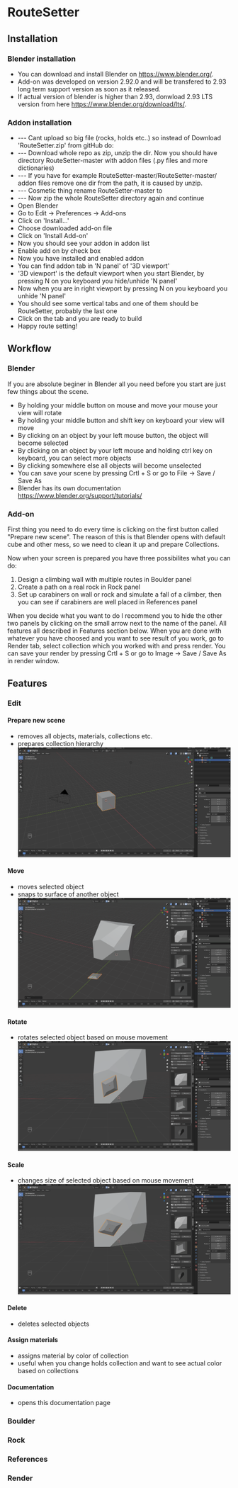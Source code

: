# RouteSetter

## Installation
### Blender installation
- You can download and install Blender on https://www.blender.org/.
- Add-on was developed on version 2.92.0 and will be transfered to 2.93 long term support version as soon as it released.
- If actual version of blender is higher than 2.93, donwload 2.93 LTS version from here https://www.blender.org/download/lts/.
### Addon installation
- --- Cant upload so big file (rocks, holds etc..) so instead of Download 'RouteSetter.zip' from gitHub do:
- --- Download whole repo as zip, unzip the dir. Now you should have directory RouteSetter-master with addon files (.py files and more dictionaries)
- --- If you have for example RouteSetter-master/RouteSetter-master/ addon files remove one dir from the path, it is caused by unzip.
- --- Cosmetic thing rename RouteSetter-master to 
- --- Now zip the whole RouteSetter directory again and continue
- Open Blender
- Go to Edit -> Preferences -> Add-ons
- Click on 'Install...'
- Choose downloaded add-on file 
- Click on 'Install Add-on'
- Now you should see your addon in addon list
- Enable add on by check box
- Now you have installed and enabled addon
- You can find addon tab in 'N panel' of '3D viewport'
- '3D viewport' is the default viewport when you start Blender, by pressing N on you keyboard you hide/unhide 'N panel'
- Now when you are in right viewport by pressing N on you keyboard you unhide 'N panel'
- You should see some vertical tabs and one of them should be RouteSetter, probably the last one
- Click on the tab and you are ready to build
- Happy route setting!

## Workflow
### Blender

If you are absolute beginer in Blender all you need before you start are just few things about the scene.
- By holding your middle button on mouse and move your mouse your view will rotate
- By holding your middle button and shift key on keyboard your view will move
- By clicking on an object by your left mouse button, the object will become selected
- By clicking on an object by your left mouse and holding ctrl key on keyboard, you can select more objects
- By clicking somewhere else all objects will become unselected
- You can save your scene by pressing Crtl + S or go to File -> Save / Save As
- Blender has its own documentation https://www.blender.org/support/tutorials/

### Add-on

First thing you need to do every time is clicking on the first button called "Prepare new scene". 
The reason of this is that Blender opens with default cube and other mess, so we need to clean it up and prepare Collections.

Now when your screen is prepared you have three possibilites what you can do:
1) Design a climbing wall with multiple routes in Boulder panel
2) Create a path on a real rock in Rock panel
3) Set up carabiners on wall or rock and simulate a fall of a climber, then you can see if carabiners are well placed in References panel

When you decide what you want to do I recommend you to hide the other two panels by clicking on the small arrow next to the name of the panel.
All features all described in Features section below.
When you are done with whatever you have choosed and you want to see result of you work, go to Render tab, select collection which you worked with and press render. 
You can save your render by pressing Crtl + S or go to Image -> Save / Save As in render window.

## Features
### Edit
#### Prepare new scene
- removes all objects, materials, collections etc.
- prepares collection hierarchy 
![](https://github.com/vk-5/RouteSetter/blob/master/gifs/prepare_new_scene.gif)
#### Move
- moves selected object
- snaps to surface of another object
![](https://github.com/vk-5/RouteSetter/blob/master/gifs/move.gif)
#### Rotate
- rotates selected object based on mouse movement
![](https://github.com/vk-5/RouteSetter/blob/master/gifs/rotate.gif)
#### Scale
- changes size of selected object based on mouse movement
![](https://github.com/vk-5/RouteSetter/blob/master/gifs/scale.gif)
#### Delete
- deletes selected objects
#### Assign materials
- assigns material by color of collection
- useful when you change holds collection and want to see actual color based on collections
#### Documentation
- opens this documentation page
### Boulder
### Rock
### References
### Render


